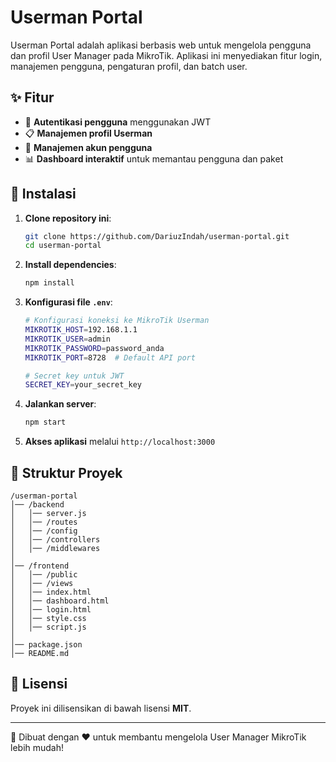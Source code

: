 # Userman Portal

Userman Portal adalah aplikasi berbasis web untuk mengelola pengguna dan profil User Manager pada MikroTik. Aplikasi ini menyediakan fitur login, manajemen pengguna, pengaturan profil, dan batch user.

## ✨ Fitur
- 🔐 **Autentikasi pengguna** menggunakan JWT
- 📋 **Manajemen profil Userman**
- 👥 **Manajemen akun pengguna**
- 📊 **Dashboard interaktif** untuk memantau pengguna dan paket

## 🚀 Instalasi
1. **Clone repository ini**:
   ```sh
   git clone https://github.com/DariuzIndah/userman-portal.git
   cd userman-portal
   ```
2. **Install dependencies**:
   ```sh
   npm install
   ```
3. **Konfigurasi file `.env`**:
   ```sh
   # Konfigurasi koneksi ke MikroTik Userman
   MIKROTIK_HOST=192.168.1.1
   MIKROTIK_USER=admin
   MIKROTIK_PASSWORD=password_anda
   MIKROTIK_PORT=8728  # Default API port

   # Secret key untuk JWT
   SECRET_KEY=your_secret_key
   ```
4. **Jalankan server**:
   ```sh
   npm start
   ```
5. **Akses aplikasi** melalui `http://localhost:3000`

## 📁 Struktur Proyek
```
/userman-portal
│── /backend
│   │── server.js
│   │── /routes
│   │── /config
│   │── /controllers
│   │── /middlewares
│
│── /frontend
│   │── /public
│   │── /views
│   │── index.html
│   │── dashboard.html
│   │── login.html
│   │── style.css
│   │── script.js
│
│── package.json
│── README.md
```

## 📜 Lisensi
Proyek ini dilisensikan di bawah lisensi **MIT**.

---
🚀 Dibuat dengan ❤️ untuk membantu mengelola User Manager MikroTik lebih mudah!
